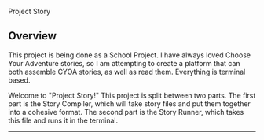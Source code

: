 Project Story

## Overview

This project is being done as a School Project. I have always loved Choose Your Adventure stories, so I am attempting to create a platform that can both assemble CYOA stories, as well as read them. Everything is terminal based.

Welcome to "Project Story!" This project is split between two parts. The first part is the Story Compiler, which will take story files and put them together into a cohesive format. The second part is the Story Runner, which takes this file and runs it in the terminal.

-------------------------------------------------------------------------------------------------------------------------------
